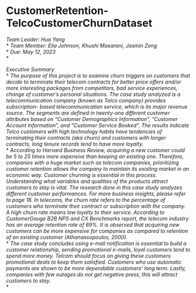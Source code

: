 # CustomerRetention-TelcoCustomerChurnDataset


*Team Leader: Hua Yang*<br>*
*Team Member: Elia Johnson, Khushi Masarani, Jasmin Zeng*<br>*
*Due: May 12, 2023*<br>*

*Executive Summary*<br>*
*The purpose of this project is to examine churn triggers on customers that decide to terminate their telecom contracts for better price offers and/or more interesting packages from competitors, bad service experiences, change of customer’s personal situations. The case study analyzed is a telecommunication company (known as Telco company) provides subscription- based telecommunication service, which is its major revenue source. The segments are defined in twenty-one different customer attributes based on “Customer Demographics Information”, “Customer Account Information”, and “Customer Service Booked”. The results indicate Telco customers with high technology habits have tendencies of terminating their contracts (aka churn) and customers with longer contracts, long tenure records tend to have more loyalty.*<br>*
*According to Harvard Business Review, acquiring a new customer could be 5 to 25 times more expensive than keeping an existing one. Therefore, companies with a huge market such as telecom companies, prioritizing customer retention allows the company to maintain its existing market in an economic way. Customer churning is essential in this process. Understanding what variables and qualities of the products attract customers to stay is vital. The research done in this case study analyzes different customer performances. For more business insights, please refer to page 18. In telecoms, the churn rate refers to the percentage of customers who terminate their contract or subscription with the company. A high churn rate means low loyalty to their service. According to CustomerGauge B2B NPS and CX Benchmarks report, the telecom industry has an average retention rate of 69%. It is observed that acquiring new customers can be more expensive for companies as compared to retention of an existing customer (Athanassopoulos, 2000).*<br>*
*The case study concludes using e-mail notification is essential to build a customer relationship, sending promotional e-mails, loyal customers tend to spend more money. Telcom should focus on giving these customers promotional deals to keep them satisfied. Customers who use automatic payments are shown to be more dependable customers’ long term. Lastly, companies with few outages do not get negative press, this will attract customers to stay.*<br>*
